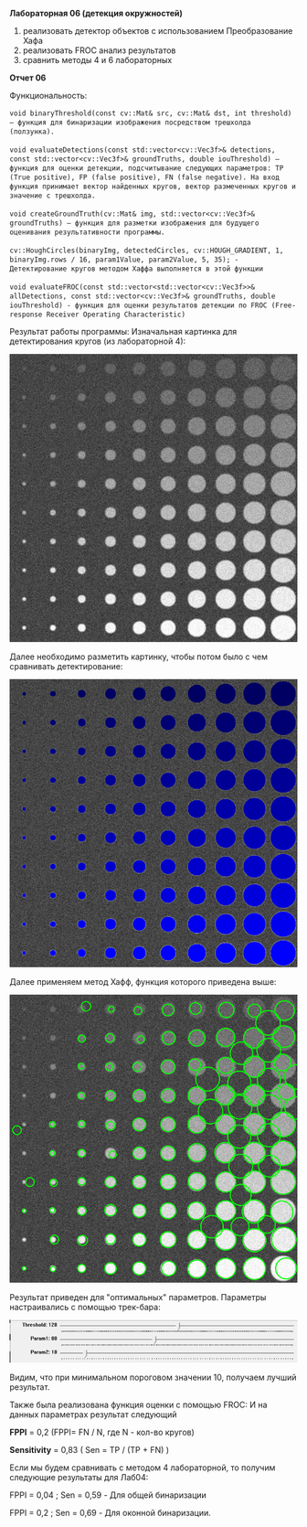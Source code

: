 **Лабораторная 06 (детекция окружностей)**
1.	реализовать детектор объектов с использованием Преобразование Хафа
2.	реализовать FROC анализ результатов
3.	сравнить методы 4 и 6 лабораторных



**Отчет 06**
	 
Функциональность:

	void binaryThreshold(const cv::Mat& src, cv::Mat& dst, int threshold) – функция для бинаризации изображения посредством трешхолда (ползунка).
 
	void evaluateDetections(const std::vector<cv::Vec3f>& detections, const std::vector<cv::Vec3f>& groundTruths, double iouThreshold) – функция для оценки детекции, подсчитывание следующих параметров: TP (True positive), FP (false positive), FN (false negative). На вход функция принимает вектор найденных кругов, вектор размеченных кругов и значение с трешхолда.
 
	void createGroundTruth(cv::Mat& img, std::vector<cv::Vec3f>& groundTruths) – функция для разметки изображения для будущего оценивания результативности программы.

	cv::HoughCircles(binaryImg, detectedCircles, cv::HOUGH_GRADIENT, 1, binaryImg.rows / 16, param1Value, param2Value, 5, 35); - Детектирование кругов методом Хаффа выполняется в этой функции

 	void evaluateFROC(const std::vector<std::vector<cv::Vec3f>>& allDetections, const std::vector<cv::Vec3f>& groundTruths, double iouThreshold) - функция для оценки результатов детекции по FROC (Free-response Receiver Operating Characteristic)

Результат работы программы: 
	Изначальная картинка для детектирования кругов (из лабораторной 4):

 ![FinalyPic](/prj.lab/lab04/ReallyPic.png)
 
Далее необходимо разметить картинку, чтобы потом было с чем сравнивать детектирование:

![BinTrue](/prj.lab/lab06/BinTrue.png)


Далее применяем метод Хафф, функция которого приведена выше:

![BinDet](/prj.lab/lab06/BinDet.png)

Результат приведен для "оптимальных" параметров. Параметры настраивались с помощью трек-бара:

![TrackBar](/prj.lab/lab06/HaffBar.png)

Видим, что при минимальном пороговом значении 10, получаем лучший результат.

Также была реализована функция оценки с помощью FROC: И на данных параметрах результат следующий

**FPPI** = 0,2 (FPPI= FN / N, где N - кол-во кругов)

**Sensitivity** = 0,83 ( Sen = TP / (TP + FN) )


Если мы будем сравнивать с методом 4 лабораторной, то получим следующие результаты для Лаб04: 

FPPI = 0,04 ; Sen = 0,59  -  Для общей бинаризации

FPPI = 0,2 ; Sen = 0,69   -  Для оконной бинаризации.
